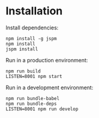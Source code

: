 
# Installation

Install dependencies:

    npm install -g jspm
    npm install
    jspm install

Run in a production environment:

    npm run build
    LISTEN=8001 npm start

Run in a development environment:

    npm run bundle-babel
    npm run bundle-deps
    LISTEN=8001 npm run develop
